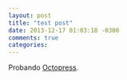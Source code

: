 ```yaml
---
layout: post
title: "test post"
date: 2013-12-17 01:03:18 -0300
comments: true
categories: 
---
```

Probando [Octopress](http://octopress.org).
